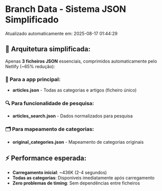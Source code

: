 # Branch Data - Sistema JSON Simplificado
Atualizado automaticamente em: 2025-08-17 01:44:29

## 🎯 Arquitetura simplificada:
Apenas **3 ficheiros JSON** essenciais, comprimidos automaticamente pelo Netlify (~65% redução):

### 📱 Para a app principal:
- **articles.json** - Todas as categorias e artigos (ficheiro único)

### 🔍 Para funcionalidade de pesquisa:
- **articles_search.json** - Dados normalizados para pesquisa

### 🗂️ Para mapeamento de categorias:
- **original_categories.json** - Mapeamento de categorias originais

## ⚡ Performance esperada:
- **Carregamento inicial**: ~436K (2-4 segundos)
- **Todas as categorias**: Disponíveis imediatamente após carregamento
- **Zero problemas de timing**: Sem dependências entre ficheiros
